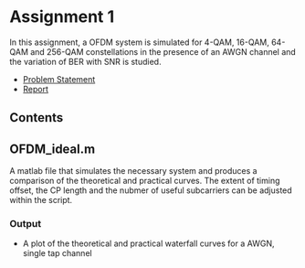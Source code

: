# Assignment 1

In this assignment, a OFDM system is simulated for 4-QAM, 16-QAM, 64-QAM and 256-QAM constellations in the presence of an AWGN channel and the variation of BER with SNR is studied. 

- [Problem Statement](https://drive.google.com/file/d/1g5XUXrMsFgZLuoI6SfohiSRcYoF2Hfg-/view?usp=sharing)
- [Report](https://drive.google.com/file/d/1PKgIdjWZHMnHMqf1DWc-js_TMgZB9TBB/view?usp=sharing)

## Contents 

## OFDM_ideal.m 

A matlab file that simulates the necessary system and produces a comparison of the theoretical and practical curves. The extent of timing offset, the CP length and the nubmer of useful subcarriers can be adjusted within the script.

### Output

- A plot of the theoretical and practical waterfall curves for a AWGN, single tap channel 

